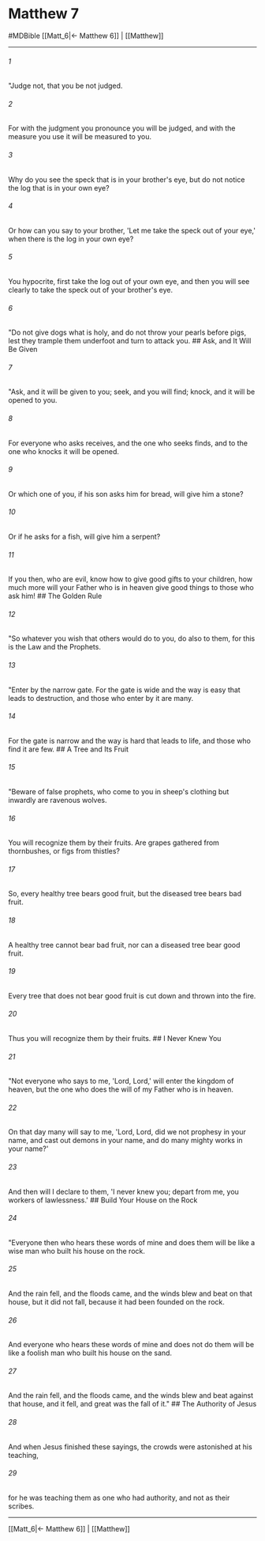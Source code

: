 # Matthew 7
#MDBible
[[Matt_6|← Matthew 6]] | [[Matthew]]

***

###### 1 

"Judge not, that you be not judged. 

###### 2 

For with the judgment you pronounce you will be judged, and with the measure you use it will be measured to you. 

###### 3 

Why do you see the speck that is in your brother's eye, but do not notice the log that is in your own eye? 

###### 4 

Or how can you say to your brother, 'Let me take the speck out of your eye,' when there is the log in your own eye? 

###### 5 

You hypocrite, first take the log out of your own eye, and then you will see clearly to take the speck out of your brother's eye. 

###### 6 

"Do not give dogs what is holy, and do not throw your pearls before pigs, lest they trample them underfoot and turn to attack you. ## Ask, and It Will Be Given 

###### 7 

"Ask, and it will be given to you; seek, and you will find; knock, and it will be opened to you. 

###### 8 

For everyone who asks receives, and the one who seeks finds, and to the one who knocks it will be opened. 

###### 9 

Or which one of you, if his son asks him for bread, will give him a stone? 

###### 10 

Or if he asks for a fish, will give him a serpent? 

###### 11 

If you then, who are evil, know how to give good gifts to your children, how much more will your Father who is in heaven give good things to those who ask him! ## The Golden Rule 

###### 12 

"So whatever you wish that others would do to you, do also to them, for this is the Law and the Prophets. 

###### 13 

"Enter by the narrow gate. For the gate is wide and the way is easy that leads to destruction, and those who enter by it are many. 

###### 14 

For the gate is narrow and the way is hard that leads to life, and those who find it are few. ## A Tree and Its Fruit 

###### 15 

"Beware of false prophets, who come to you in sheep's clothing but inwardly are ravenous wolves. 

###### 16 

You will recognize them by their fruits. Are grapes gathered from thornbushes, or figs from thistles? 

###### 17 

So, every healthy tree bears good fruit, but the diseased tree bears bad fruit. 

###### 18 

A healthy tree cannot bear bad fruit, nor can a diseased tree bear good fruit. 

###### 19 

Every tree that does not bear good fruit is cut down and thrown into the fire. 

###### 20 

Thus you will recognize them by their fruits. ## I Never Knew You 

###### 21 

"Not everyone who says to me, 'Lord, Lord,' will enter the kingdom of heaven, but the one who does the will of my Father who is in heaven. 

###### 22 

On that day many will say to me, 'Lord, Lord, did we not prophesy in your name, and cast out demons in your name, and do many mighty works in your name?' 

###### 23 

And then will I declare to them, 'I never knew you; depart from me, you workers of lawlessness.' ## Build Your House on the Rock 

###### 24 

"Everyone then who hears these words of mine and does them will be like a wise man who built his house on the rock. 

###### 25 

And the rain fell, and the floods came, and the winds blew and beat on that house, but it did not fall, because it had been founded on the rock. 

###### 26 

And everyone who hears these words of mine and does not do them will be like a foolish man who built his house on the sand. 

###### 27 

And the rain fell, and the floods came, and the winds blew and beat against that house, and it fell, and great was the fall of it." ## The Authority of Jesus 

###### 28 

And when Jesus finished these sayings, the crowds were astonished at his teaching, 

###### 29 

for he was teaching them as one who had authority, and not as their scribes. 

***

[[Matt_6|← Matthew 6]] | [[Matthew]]
